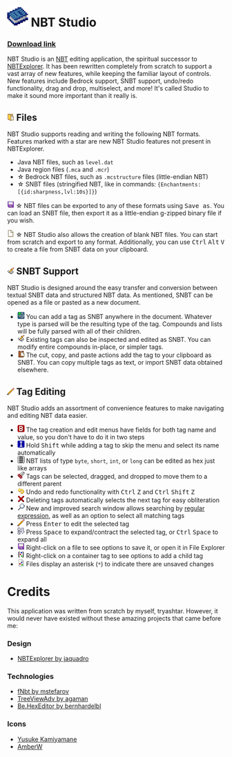 # <img src="NbtStudio/Resources/nbt_studio_icon_256.png" width=48> NBT Studio

### [Download link](https://github.com/tryashtar/nbt-studio/releases)

NBT Studio is an [NBT](https://wiki.vg/NBT) editing application, the spiritual successor to [NBTExplorer](https://github.com/jaquadro/NBTExplorer). It has been rewritten completely from scratch to support a vast array of new features, while keeping the familiar layout of controls. New features include Bedrock support, SNBT support, undo/redo functionality, drag and drop, multiselect, and more! It's called Studio to make it sound more important than it really is.

## <img src="NbtStudio/Resources/amber/action_open_file.png" width=16> Files
NBT Studio supports reading and writing the following NBT formats. Features marked with a star are new NBT Studio features not present in NBTExplorer.

* Java NBT files, such as `level.dat`
* Java region files (`.mca` and `.mcr`)
* ☆ Bedrock NBT files, such as `.mcstructure` files (little-endian NBT)
* ☆ SNBT files (stringified NBT, like in commands: `{Enchantments:[{id:sharpness,lvl:10s}]}`)

<img src="NbtStudio/Resources/amber/action_save.png" width=16> ☆ NBT files can be exported to any of these formats using <kbd>Save as</kbd>. You can load an SNBT file, then export it as a little-endian g-zipped binary file if you wish.

<img src="NbtStudio/Resources/amber/action_new_file.png" width=16> ☆ NBT Studio also allows the creation of blank NBT files. You can start from scratch and export to any format. Additionally, you can use <kbd>Ctrl</kbd> <kbd>Alt</kbd> <kbd>V</kbd> to create a file from SNBT data on your clipboard.

## <img src="NbtStudio/Resources/amber/action_edit_snbt.png" width=16> SNBT Support
NBT Studio is designed around the easy transfer and conversion between textual SNBT data and structured NBT data. As mentioned, SNBT can be opened as a file or pasted as a new document.

* <img src="NbtStudio/Resources/amber/action_add_snbt.png" width=16> You can add a tag as SNBT anywhere in the document. Whatever type is parsed will be the resulting type of the tag. Compounds and lists will be fully parsed with all of their children.
* <img src="NbtStudio/Resources/amber/action_edit_snbt.png" width=16> Existing tags can also be inspected and edited as SNBT. You can modify entire compounds in-place, or simpler tags.
* <img src="NbtStudio/Resources/amber/action_paste.png" width=16> The cut, copy, and paste actions add the tag to your clipboard as SNBT. You can copy multiple tags as text, or import SNBT data obtained elsewhere.

## <img src="NbtStudio/Resources/amber/action_edit.png" width=16> Tag Editing
NBT Studio adds an assortment of convenience features to make navigating and editing NBT data easier.

* <img src="NbtStudio/Resources/amber/tag_byte.png" width=16> The tag creation and edit menus have fields for both tag name and value, so you don't have to do it in two steps
* <img src="NbtStudio/Resources/amber/tag_int.png" width=16> Hold <kbd>Shift</kbd> while adding a tag to skip the menu and select its name automatically
* <img src="NbtStudio/Resources/amber/tag_list.png" width=16> NBT lists of type `byte`, `short`, `int`, or `long` can be edited as hex just like arrays
* <img src="NbtStudio/Resources/amber/action_cut.png" width=16> Tags can be selected, dragged, and dropped to move them to a different parent
* <img src="NbtStudio/Resources/amber/action_undo.png" width=16> Undo and redo functionality with <kbd>Ctrl</kbd> <kbd>Z</kbd> and <kbd>Ctrl</kbd> <kbd>Shift</kbd> <kbd>Z</kbd>
* <img src="NbtStudio/Resources/amber/action_delete.png" width=16> Deleting tags automatically selects the next tag for easy obliteration
* <img src="NbtStudio/Resources/amber/action_search.png" width=16> New and improved search window allows searching by [regular expression](https://en.wikipedia.org/wiki/Regular_expression), as well as an option to select all matching tags
* <img src="NbtStudio/Resources/amber/action_edit.png" width=16> Press <kbd>Enter</kbd> to edit the selected tag
* <img src="NbtStudio/Resources/amber/action_sort.png" width=16> Press <kbd>Space</kbd> to expand/contract the selected tag, or <kbd>Ctrl</kbd> <kbd>Space</kbd> to expand all
* <img src="NbtStudio/Resources/amber/action_save.png" width=16> Right-click on a file to see options to save it, or open it in File Explorer
* <img src="NbtStudio/Resources/amber/tag_compound.png" width=16> Right-click on a container tag to see options to add a child tag
* <img src="NbtStudio/Resources/amber/file_file.png" width=16> Files display an asterisk (`*`) to indicate there are unsaved changes

# Credits
This application was written from scratch by myself, tryashtar. However, it would never have existed without these amazing projects that came before me:

### Design
* [NBTExplorer by jaquadro](https://github.com/jaquadro/NBTExplorer)

### Technologies
* [fNbt by mstefarov](https://github.com/mstefarov/fNbt)
* [TreeViewAdv by agaman](https://sourceforge.net/projects/treeviewadv)
* [Be.HexEditor by bernhardelbl](https://sourceforge.net/projects/hexbox)

### Icons
* [Yusuke Kamiyamane](https://p.yusukekamiyamane.com)
* [AmberW](https://github.com/AmberWat)
